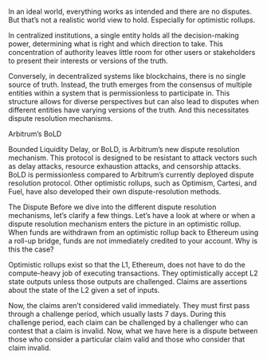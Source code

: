In an ideal world, everything works as intended and there are no disputes. But that’s not a realistic world view to hold. Especially for optimistic rollups.

In centralized institutions, a single entity holds all the decision-making power, determining what is right and which direction to take. This concentration of authority leaves little room for other users or stakeholders to present their interests or versions of the truth.

Conversely, in decentralized systems like blockchains, there is no single source of truth. Instead, the truth emerges from the consensus of multiple entities within a system that is permissionless to participate in. This structure allows for diverse perspectives but can also lead to disputes when different entities have varying versions of the truth. And this necessitates dispute resolution mechanisms.

Arbitrum’s BoLD

Bounded Liquidity Delay, or BoLD, is Arbitrum’s new dispute resolution mechanism. This protocol is designed to be resistant to attack vectors such as delay attacks, resource exhaustion attacks, and censorship attacks. BoLD is permissionless compared to Arbitrum’s currently deployed dispute resolution protocol. Other optimistic rollups, such as Optimism, Cartesi, and Fuel, have also developed their own dispute-resolution methods.

The Dispute
Before we dive into the different dispute resolution mechanisms, let’s clarify a few things. Let’s have a look at where or when a dispute resolution mechanism enters the picture in an optimistic rollup. When funds are withdrawn from an optimistic rollup back to Ethereum using a roll-up bridge, funds are not immediately credited to your account. Why is this the case?

Optimistic rollups exist so that the L1, Ethereum, does not have to do the compute-heavy job of executing transactions. They optimistically accept L2 state outputs unless those outputs are challenged. Claims are assertions about the state of the L2 given a set of inputs.

Now, the claims aren’t considered valid immediately. They must first pass through a challenge period, which usually lasts 7 days. During this challenge period, each claim can be challenged by a challenger who can contest that a claim is invalid. Now, what we have here is a dispute between those who consider a particular claim valid and those who consider that claim invalid.
